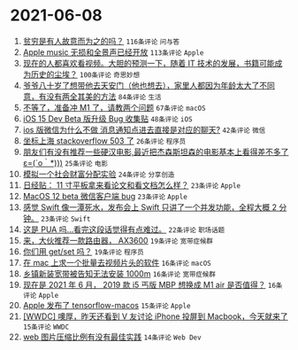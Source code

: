 # 2021-06-08

1. [贫穷是有人故意而为之的吗？](https://www.v2ex.com/t/782210) `116条评论` `问与答`
1. [Apple music 无损和全景声已经开放](https://www.v2ex.com/t/782099) `113条评论` `Apple`
1. [现在的人都喜欢看视频。大胆的预测一下，随着 IT 技术的发展，书籍可能成为历史的尘埃？](https://www.v2ex.com/t/782116) `100条评论` `奇思妙想`
1. [爷爷八十岁了想带他去天安门（他也想去），家里人都因为年龄太大了不同意，有没有两全其美的方法](https://www.v2ex.com/t/782045) `84条评论` `生活`
1. [不等了，准备冲 M1 了，请教两个问题](https://www.v2ex.com/t/782143) `67条评论` `macOS`
1. [iOS 15 Dev Beta 版升级 Bug 收集贴](https://www.v2ex.com/t/782073) `48条评论` `iOS`
1. [ios 版微信为什么不做 消息通知点进去直接是对应的聊天?](https://www.v2ex.com/t/782047) `42条评论` `微信`
1. [坐标上海 stackoverflow 503 了](https://www.v2ex.com/t/782219) `26条评论` `程序员`
1. [朋友们有没有推荐一些硬汉电影,最近把杰森斯坦森的电影基本上看得差不多了ε=(´ο｀*)))](https://www.v2ex.com/t/782201) `25条评论` `电影`
1. [模拟一个社会财富分配实验](https://www.v2ex.com/t/782114) `24条评论` `分享创造`
1. [日经贴： 11 寸平板拿来看论文和看文档怎么样？](https://www.v2ex.com/t/782165) `23条评论` `Apple`
1. [MacOS 12 beta 微信客户端 bug](https://www.v2ex.com/t/782124) `23条评论` `Apple`
1. [感觉 Swift 像一潭死水，发布会上 Swift 只讲了一个并发功能，全程大概 2 分钟。](https://www.v2ex.com/t/782121) `23条评论` `Swift`
1. [这是 PUA 吗…看完这段话觉得有点难过。](https://www.v2ex.com/t/782256) `22条评论` `职场话题`
1. [来，大伙推荐一款路由器， AX3600](https://www.v2ex.com/t/782187) `19条评论` `宽带症候群`
1. [你们用 get/set 吗？](https://www.v2ex.com/t/782167) `19条评论` `程序员`
1. [在 mac 上求一个批量去视频片头的软件](https://www.v2ex.com/t/782235) `16条评论` `macOS`
1. [乡镇新装宽带被告知无法安装 1000m](https://www.v2ex.com/t/782087) `16条评论` `宽带症候群`
1. [现在是 2021 年 6 月， 2019 款 i5 丐版 MBP 想换成 M1 air 是否值得？](https://www.v2ex.com/t/782053) `16条评论` `Apple`
1. [Apple 发布了 tensorflow-macos](https://www.v2ex.com/t/782228) `15条评论` `Apple`
1. [[WWDC] 噢厚，昨天还看到 V 友讨论 iPhone 投屏到 Macbook，今天就来了](https://www.v2ex.com/t/782049) `15条评论` `WWDC`
1. [web 图片压缩比例有没有最佳实践](https://www.v2ex.com/t/782257) `14条评论` `Web Dev`
